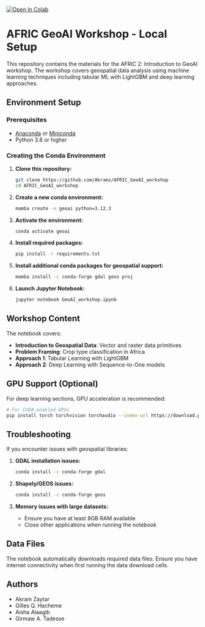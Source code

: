 [![Open In Colab](https://colab.research.google.com/assets/colab-badge.svg)](https://colab.research.google.com/github/Akramz/AFRIC_GeoAI_workshop/blob/main/GeoAI_workshop.ipynb)

# AFRIC GeoAI Workshop - Local Setup

This repository contains the materials for the AFRIC 2: Introduction to GeoAI workshop. The workshop covers geospatial data analysis using machine learning techniques including tabular ML with LightGBM and deep learning approaches.

## Environment Setup

### Prerequisites
- [Anaconda](https://www.anaconda.com/products/distribution) or [Miniconda](https://docs.conda.io/en/latest/miniconda.html)
- Python 3.8 or higher

### Creating the Conda Environment

1. **Clone this repository:**
   ```bash
   git clone https://github.com/Akramz/AFRIC_GeoAI_workshop
   cd AFRIC_GeoAI_workshop
   ```

2. **Create a new conda environment:**
   ```bash
   mamba create -n geoai python=3.12.3
   ```

3. **Activate the environment:**
   ```bash
   conda activate geoai
   ```

4. **Install required packages:**
   ```bash
   pip install -r requirements.txt
   ```

5. **Install additional conda packages for geospatial support:**
   ```bash
   mamba install -c conda-forge gdal geos proj
   ```

6. **Launch Jupyter Notebook:**
   ```bash
   jupyter notebook GeoAI_workshop.ipynb
   ```

## Workshop Content

The notebook covers:
- **Introduction to Geospatial Data**: Vector and raster data primitives
- **Problem Framing**: Crop type classification in Africa
- **Approach 1**: Tabular Learning with LightGBM
- **Approach 2**: Deep Learning with Sequence-to-One models

## GPU Support (Optional)

For deep learning sections, GPU acceleration is recommended:

```bash
# For CUDA-enabled GPUs
pip install torch torchvision torchaudio --index-url https://download.pytorch.org/whl/cu118
```

## Troubleshooting

If you encounter issues with geospatial libraries:

1. **GDAL installation issues:**
   ```bash
   conda install -c conda-forge gdal
   ```

2. **Shapely/GEOS issues:**
   ```bash
   conda install -c conda-forge geos
   ```

3. **Memory issues with large datasets:**
   - Ensure you have at least 8GB RAM available
   - Close other applications when running the notebook

## Data Files

The notebook automatically downloads required data files. Ensure you have internet connectivity when first running the data download cells.

## Authors

- Akram Zaytar
- Gilles Q. Hacheme  
- Aisha Alaagib
- Girmaw A. Tadesse 